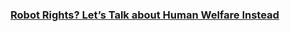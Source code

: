 ### [Robot Rights? Let’s Talk about Human Welfare Instead](https://dl.acm.org/doi/pdf/10.1145/3375627.3375855)
